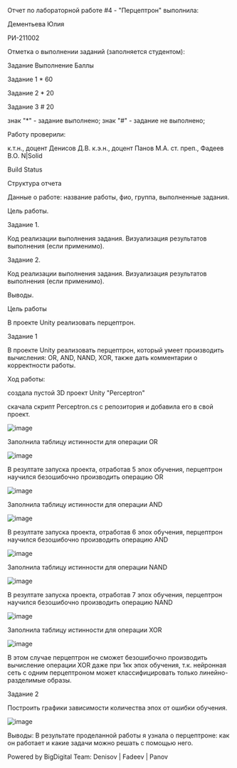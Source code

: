 Отчет по лабораторной работе #4 - "Перцептрон" выполнила:

Дементьева Юлия 

РИ-211002

Отметка о выполнении заданий (заполняется студентом):

Задание	Выполнение	Баллы

Задание 1	*	60

Задание 2	*	20

Задание 3	#	20

знак "*" - задание выполнено; знак "#" - задание не выполнено;

Работу проверили:

к.т.н., доцент Денисов Д.В.
к.э.н., доцент Панов М.А.
ст. преп., Фадеев В.О.
N|Solid

Build Status

Структура отчета


Данные о работе: название работы, фио, группа, выполненные задания.

Цель работы.

Задание 1.

Код реализации выполнения задания. Визуализация результатов выполнения (если применимо).

Задание 2.

Код реализации выполнения задания. Визуализация результатов выполнения (если применимо).

Выводы.

Цель работы

В проекте Unity реализовать перцептрон.


Задание 1

В проекте Unity реализовать перцептрон, который умеет производить вычисления: OR, AND, NAND, XOR, также дать комментарии о корректности работы.

Ход работы:


создала пустой 3D проект Unity "Perceptron"

скачала скрипт Perceptron.cs с репозитория и добавила его в свой проект.

![image](https://user-images.githubusercontent.com/114353535/205011988-55093064-1a16-43ac-a0cd-2d732e7fdeb6.png)


Заполнила таблицу истинности для операции OR

![image](https://user-images.githubusercontent.com/114353535/205012347-8b1b370e-8384-4c5f-b356-fedb988135f4.png)


В резултате запуска проекта, отработав 5 эпох обучения, перцептрон научился безошибочно производить операцию OR

![image](https://user-images.githubusercontent.com/114353535/205012476-d5e22bfd-459b-49df-977e-18f80d129f7c.png)


Заполнила таблицу истинности для операции AND

![image](https://user-images.githubusercontent.com/114353535/205012729-192168ec-e842-4cbc-b2b6-3d7c5e4438ce.png)


В резултате запуска проекта, отработав 6 эпох обучения, перцептрон научился безошибочно производить операцию AND

![image](https://user-images.githubusercontent.com/114353535/205012829-829e13cf-49f9-49a0-9d3e-ca4221d7e045.png)


Заполнила таблицу истинности для операции NAND

![image](https://user-images.githubusercontent.com/114353535/205013083-9efb837a-ac9a-4d91-ac50-0ad407d7cde9.png)


В резултате запуска проекта, отработав 7 эпох обучения, перцептрон научился безошибочно производить операцию NAND

![image](https://user-images.githubusercontent.com/114353535/205013135-b54fdd5e-2113-42ae-ae5a-a4fc775be247.png)


Заполнила таблицу истинности для операции XOR

![image](https://user-images.githubusercontent.com/114353535/205013324-934c446c-a3fe-4006-87e4-695bd4e6fd06.png)


В этом случае перцептрон не сможет безошибочно производить вычисление операции XOR даже при 1кк эпох обучения, т.к. нейронная сеть с одним перцептроном может классифицировать только линейно-разделимые образы.


Задание 2

Построить графики зависимости количества эпох от ошибки обучения. 

![image](https://user-images.githubusercontent.com/114353535/205016802-801f760d-46a3-4711-8041-9d293afe039e.png)


Выводы:
В результате проделанной работы я узнала о перцептроне: как он работает и какие задачи можно решать с помощью него.

Powered by
BigDigital Team: Denisov | Fadeev | Panov
